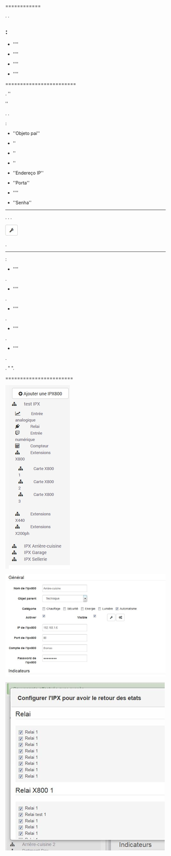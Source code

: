  
============

.
.

 : 
-----------------------------------

-   ''''

-   ''''

-   ''''

-   ''''

 
========================

. 
''

''

. .

 :

-   ''Objeto pai''

-   ''

-   ''

-   ''
    

-   ''Endereço IP''

-   ''Porta''

-   ''''

-   ''Senha''

 
-----------------------------


. 
. 
.



![bouton config push](../images/bouton_config_push.jpg)

.

 
--------------------------------------

 :

-   ''''

.

-   ''''


.

-   ''''

.

-   ''''

.

-   ''''

.



. 
"
".

 
=======================

![ipx800 screenshot1](../images/ipx800_screenshot1.jpg)

![ipx800 screenshot2](../images/ipx800_screenshot2.jpg)

![ipx800 screenshot3](../images/ipx800_screenshot3.jpg)
